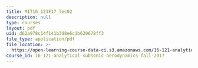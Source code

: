 ```yaml
---
title: MIT16_121F17_lec02
description: null
type: courses
layout: pdf
uid: d62a978c14f141b3d8e6c1b620678ff3
file_type: application/pdf
file_location: >-
  https://open-learning-course-data-ci.s3.amazonaws.com/16-121-analytical-subsonic-aerodynamics-fall-2017/d62a978c14f141b3d8e6c1b620678ff3_MIT16_121F17_lec02.pdf
course_id: 16-121-analytical-subsonic-aerodynamics-fall-2017
---
```

